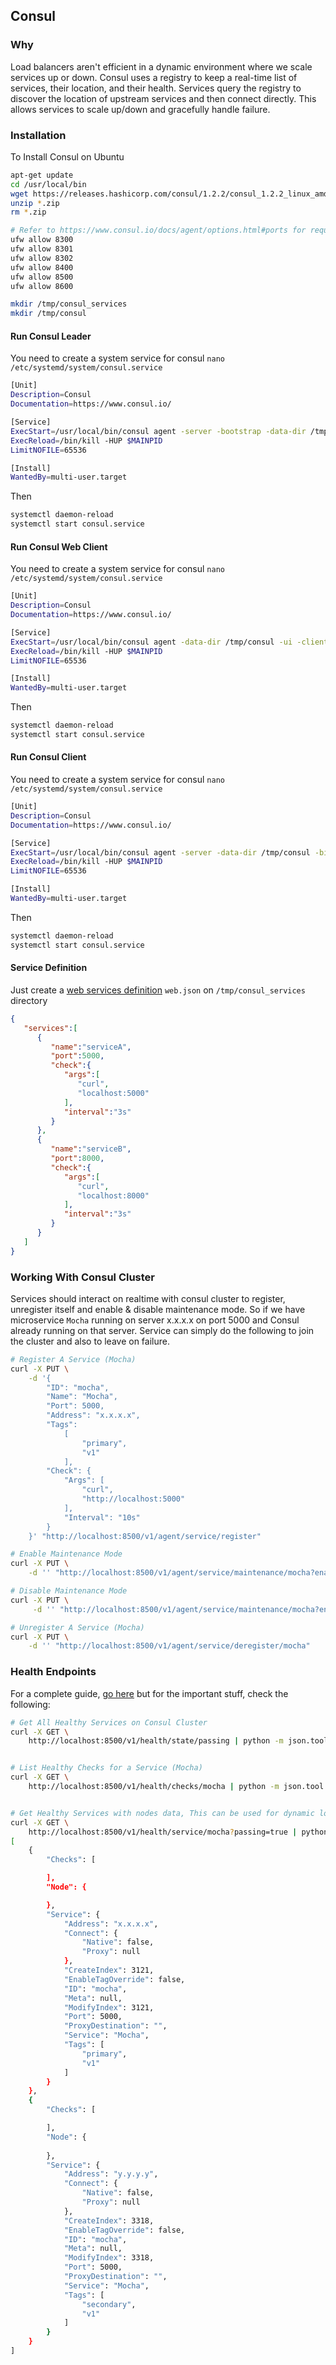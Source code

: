 Consul
------


### Why

Load balancers aren't efficient in a dynamic environment where we scale services up or down. Consul uses a registry to keep a real-time list of services, their location, and their health. Services query the registry to discover the location of upstream services and then connect directly. This allows services to scale up/down and gracefully handle failure.


### Installation

To Install Consul on Ubuntu

```bash
apt-get update
cd /usr/local/bin
wget https://releases.hashicorp.com/consul/1.2.2/consul_1.2.2_linux_amd64.zip
unzip *.zip
rm *.zip

# Refer to https://www.consul.io/docs/agent/options.html#ports for required ports and optional
ufw allow 8300
ufw allow 8301
ufw allow 8302
ufw allow 8400
ufw allow 8500
ufw allow 8600

mkdir /tmp/consul_services
mkdir /tmp/consul
```


#### Run Consul Leader

You need to create a system service for consul `nano /etc/systemd/system/consul.service`

```bash
[Unit]
Description=Consul
Documentation=https://www.consul.io/

[Service]
ExecStart=/usr/local/bin/consul agent -server -bootstrap -data-dir /tmp/consul -bind $LEADER_SERVER_IP_HOST -config-dir /tmp/consul_services -enable-script-checks -datacenter US
ExecReload=/bin/kill -HUP $MAINPID
LimitNOFILE=65536

[Install]
WantedBy=multi-user.target
```

Then

```bash
systemctl daemon-reload
systemctl start consul.service
```

#### Run Consul Web Client

You need to create a system service for consul `nano /etc/systemd/system/consul.service`

```bash
[Unit]
Description=Consul
Documentation=https://www.consul.io/

[Service]
ExecStart=/usr/local/bin/consul agent -data-dir /tmp/consul -ui -client $CLIENT_SERVER_IP_HOST -join $LEADER_SERVER_IP_HOST -enable-script-checks -datacenter US
ExecReload=/bin/kill -HUP $MAINPID
LimitNOFILE=65536

[Install]
WantedBy=multi-user.target
```

Then

```bash
systemctl daemon-reload
systemctl start consul.service
```


#### Run Consul Client

You need to create a system service for consul `nano /etc/systemd/system/consul.service`

```bash
[Unit]
Description=Consul
Documentation=https://www.consul.io/

[Service]
ExecStart=/usr/local/bin/consul agent -server -data-dir /tmp/consul -bind $NORMAL_SERVER_IP_HOST -join $LEADER_SERVER_IP_HOST -config-dir /tmp/consul_services -enable-script-checks -datacenter US
ExecReload=/bin/kill -HUP $MAINPID
LimitNOFILE=65536

[Install]
WantedBy=multi-user.target
```

Then

```bash
systemctl daemon-reload
systemctl start consul.service
```


#### Service Definition

Just create a [web services definition](https://www.consul.io/docs/agent/services.html) `web.json` on `/tmp/consul_services` directory

```json
{
   "services":[
      {
         "name":"serviceA",
         "port":5000,
         "check":{
            "args":[
               "curl",
               "localhost:5000"
            ],
            "interval":"3s"
         }
      },
      {
         "name":"serviceB",
         "port":8000,
         "check":{
            "args":[
               "curl",
               "localhost:8000"
            ],
            "interval":"3s"
         }
      }
   ]
}
```


### Working With Consul Cluster

Services should interact on realtime with consul cluster to register, unregister itself and enable & disable maintenance mode. So if we have microservice `Mocha` running on server x.x.x.x on port 5000 and Consul already running on that server. Service can simply do the following to join the cluster and also to leave on failure.

```bash
# Register A Service (Mocha) 
curl -X PUT \
    -d '{
        "ID": "mocha",
        "Name": "Mocha",
        "Port": 5000,
        "Address": "x.x.x.x",
        "Tags": 
            [
                "primary",
                "v1"
            ],
        "Check": {
            "Args": [
                "curl",
                "http://localhost:5000"
            ],
            "Interval": "10s"
        }
    }' "http://localhost:8500/v1/agent/service/register"

# Enable Maintenance Mode
curl -X PUT \
    -d '' "http://localhost:8500/v1/agent/service/maintenance/mocha?enable=true&reason=Something+goes+wrong!"

# Disable Maintenance Mode
curl -X PUT \
     -d '' "http://localhost:8500/v1/agent/service/maintenance/mocha?enable=false&reason=I+am+back!"

# Unregister A Service (Mocha)
curl -X PUT \
    -d '' "http://localhost:8500/v1/agent/service/deregister/mocha"
```


### Health Endpoints

For a complete guide, [go here](https://www.consul.io/api/health.html) but for the important stuff, check the following:

```bash
# Get All Healthy Services on Consul Cluster
curl -X GET \
    http://localhost:8500/v1/health/state/passing | python -m json.tool


# List Healthy Checks for a Service (Mocha)
curl -X GET \
    http://localhost:8500/v1/health/checks/mocha | python -m json.tool


# Get Healthy Services with nodes data, This can be used for dynamic load balancing
curl -X GET \
    http://localhost:8500/v1/health/service/mocha?passing=true | python -m json.tool
[
    {
        "Checks": [

        ],
        "Node": {

        },
        "Service": {
            "Address": "x.x.x.x",
            "Connect": {
                "Native": false,
                "Proxy": null
            },
            "CreateIndex": 3121,
            "EnableTagOverride": false,
            "ID": "mocha",
            "Meta": null,
            "ModifyIndex": 3121,
            "Port": 5000,
            "ProxyDestination": "",
            "Service": "Mocha",
            "Tags": [
                "primary",
                "v1"
            ]
        }
    },
    {
        "Checks": [

        ],
        "Node": {
 
        },
        "Service": {
            "Address": "y.y.y.y",
            "Connect": {
                "Native": false,
                "Proxy": null
            },
            "CreateIndex": 3318,
            "EnableTagOverride": false,
            "ID": "mocha",
            "Meta": null,
            "ModifyIndex": 3318,
            "Port": 5000,
            "ProxyDestination": "",
            "Service": "Mocha",
            "Tags": [
                "secondary",
                "v1"
            ]
        }
    }
]
```
